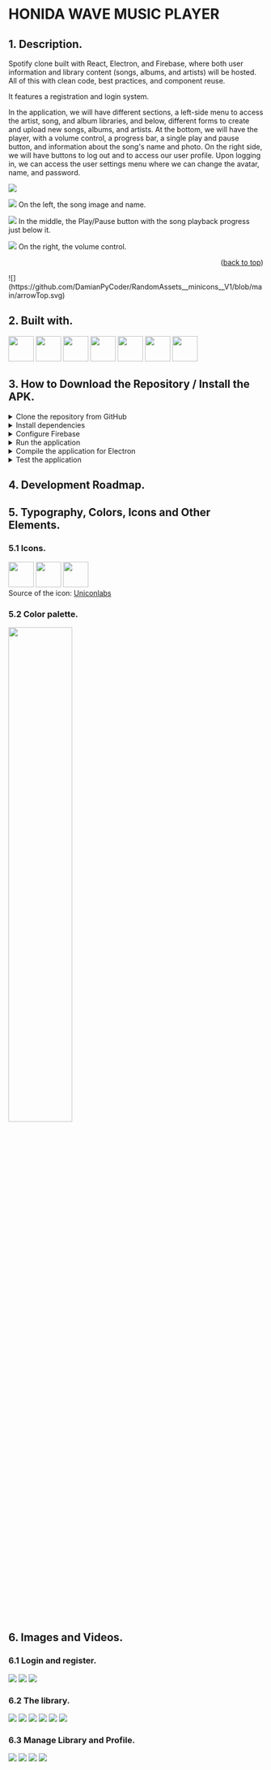 <a name="readme-top"></a>

# HONIDA WAVE MUSIC PLAYER 
## 1. Description.
Spotify clone built with React, Electron, and Firebase, where both user information and library content (songs, albums, and artists) will be hosted. All of this with clean code, best practices, and component reuse. 

It features a registration and login system.

In the application, we will have different sections, a left-side menu to access the artist, song, and album libraries, and below, different forms to create and upload new songs, albums, and artists.
At the bottom, we will have the player, with a volume control, a progress bar, a single play and pause button, and information about the song's name and photo.
On the right side, we will have buttons to log out and to access our user profile. Upon logging in, we can access the user settings menu where we can change the avatar, name, and password.

 
![](https://github.com/DamianPyCoder/Program___ReactJS_ElectronJS___SpotifyClon/blob/main/reproductor_picts/10.png)

![](https://github.com/DamianPyCoder/RandomAssets__minicons__V1/blob/main/songlibrary.svg)  On the left, the song image and name.  

![](https://github.com/DamianPyCoder/RandomAssets__minicons__V1/blob/main/play_circle_black.svg)  In the middle, the Play/Pause button with the song playback progress just below it.  

![](https://github.com/DamianPyCoder/RandomAssets__minicons__V1/blob/main/volum.svg)  On the right, the volume control.  

<p align="right">(<a href="#readme-top">back to top</a>)</p>![](https://github.com/DamianPyCoder/RandomAssets__minicons__V1/blob/main/arrowTop.svg)

## 2. Built with.
<img src="https://github.com/DamianPyCoder/RandomAssets__icons__V2/blob/main/VSCode-Dark.svg" width="50"> <img src="https://github.com/DamianPyCoder/RandomAssets__icons__V2/blob/main/React-Dark.svg" width="50">
<img src="https://github.com/DamianPyCoder/RandomAssets__icons__V2/blob/main/Electron.svg" width="50">
<img src="https://github.com/DamianPyCoder/RandomAssets__icons__V2/blob/main/Firebase-Dark.svg" width="50">
<img src="https://github.com/DamianPyCoder/RandomAssets__icons__V2/blob/main/Sass.svg" width="50">
<img src="https://github.com/DamianPyCoder/RandomAssets__icons__V2/blob/main/Yarn-Dark.svg" width="50">
<img src="https://github.com/DamianPyCoder/RandomAssets__icons__V2/blob/main/NodeJS-Dark.svg" width="50">


## 3. How to Download the Repository / Install the APK.

<details>
<summary>Clone the repository from GitHub</summary>
   
   - Open your terminal or command line on your computer.
   - Use the `git clone` command followed by the repository URL to clone the project to your local machine.
     ```
     git clone https://repository-url.git
     ```
     
</details>

<details>
<summary>Install dependencies</summary>
   
   - Once the repository is cloned to your local machine, navigate to the project directory.
   - Run the `npm install` command to install all the project dependencies defined in the `package.json` file.
     ```
     cd project-name
     npm install
     ```
     
</details>  

<details>
<summary>Configure Firebase</summary>
   
   - If the project is linked with Firebase, you may need to configure Firebase credentials in the project.
   - Open the Firebase configuration file (usually named `firebaseConfig.js` or similar) and ensure that the credentials are correct for your Firebase project.

</details>



<details>
<summary>Run the application</summary>
   
   - Once all dependencies are installed and configuration is complete, you can run the application.
   - Use the `npm start` command to start the application.
     ```
     npm start
     ```
     
</details>

<details>
<summary>Compile the application for Electron</summary>
   
   - If the project uses Electron JS, you may need to compile the application to work with Electron.
   - Follow the instructions provided in the project documentation to compile the application for Electron.
   - Typically, this involves running a specific build script for Electron.

</details>

<details>
<summary>Test the application</summary>
   
   - Once the application is up and running, open a web browser and access the application locally.
   - Ensure that all functionalities are working as expected, including Firebase-related functionalities such as authentication or database access.

</details>



## 4. Development Roadmap.




## 5. Typography, Colors, Icons and Other Elements.  

### 5.1 Icons.
<img src="https://github.com/DamianPyCoder/Program___ReactJS_ElectronJS___SpotifyClon/blob/main/reproductor_picts/logo-name-green.png" width="50">  <img src="https://github.com/DamianPyCoder/Program___ReactJS_ElectronJS___SpotifyClon/blob/main/reproductor_picts/logo-white.png" width="50">  <img src="https://github.com/DamianPyCoder/Program___ReactJS_ElectronJS___SpotifyClon/blob/main/reproductor_picts/logo-green.png" width="50">  
Source of the icon: [Uniconlabs](https://www.flaticon.es/icono-gratis/nota-musical_3293813?related_id=3293822&origin=search)  

### 5.2 Color palette.
<img src="https://github.com/DamianPyCoder/Program___ReactJS_ElectronJS___SpotifyClon/raw/main/reproductor_picts/Palette2.png" height="50%">  







## 6. Images and Videos.
### 6.1 Login and register.
![](https://github.com/DamianPyCoder/Program___ReactJS_ElectronJS___SpotifyClon/blob/main/reproductor_picts/0.png)
![](https://github.com/DamianPyCoder/Program___ReactJS_ElectronJS___SpotifyClon/blob/main/reproductor_picts/1.png)
![](https://github.com/DamianPyCoder/Program___ReactJS_ElectronJS___SpotifyClon/blob/main/reproductor_picts/2.png)

### 6.2 The library.
![](https://github.com/DamianPyCoder/Program___ReactJS_ElectronJS___SpotifyClon/blob/main/reproductor_picts/4.png)
![](https://github.com/DamianPyCoder/Program___ReactJS_ElectronJS___SpotifyClon/blob/main/reproductor_picts/5.png)
![](https://github.com/DamianPyCoder/Program___ReactJS_ElectronJS___SpotifyClon/blob/main/reproductor_picts/6.png)
![](https://github.com/DamianPyCoder/Program___ReactJS_ElectronJS___SpotifyClon/blob/main/reproductor_picts/7.png)
![](https://github.com/DamianPyCoder/Program___ReactJS_ElectronJS___SpotifyClon/blob/main/reproductor_picts/8.png)
![](https://github.com/DamianPyCoder/Program___ReactJS_ElectronJS___SpotifyClon/blob/main/reproductor_picts/9.png)

### 6.3 Manage Library and Profile.
![](https://github.com/DamianPyCoder/Program___ReactJS_ElectronJS___SpotifyClon/blob/main/reproductor_picts/3.png)
![](https://github.com/DamianPyCoder/Program___ReactJS_ElectronJS___SpotifyClon/blob/main/reproductor_picts/11.png)
![](https://github.com/DamianPyCoder/Program___ReactJS_ElectronJS___SpotifyClon/blob/main/reproductor_picts/13.png)
![](https://github.com/DamianPyCoder/Program___ReactJS_ElectronJS___SpotifyClon/blob/main/reproductor_picts/12.png)
